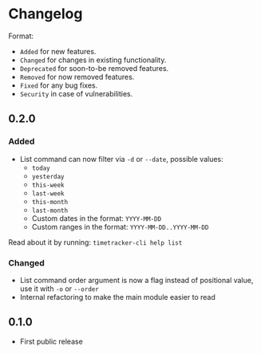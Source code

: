 # Changelog

Format:

- `Added` for new features.
- `Changed` for changes in existing functionality.
- `Deprecated` for soon-to-be removed features.
- `Removed` for now removed features.
- `Fixed` for any bug fixes.
- `Security` in case of vulnerabilities.

## 0.2.0

### Added

- List command can now filter via `-d` or `--date`, possible values:
  - `today`
  - `yesterday`
  - `this-week`
  - `last-week`
  - `this-month`
  - `last-month`
  - Custom dates in the format: `YYYY-MM-DD`
  - Custom ranges in the format: `YYYY-MM-DD..YYYY-MM-DD`

Read about it by running: `timetracker-cli help list`

### Changed

- List command order argument is now a flag instead of positional value, use it with `-o` or `--order`
- Internal refactoring to make the main module easier to read

## 0.1.0

- First public release
